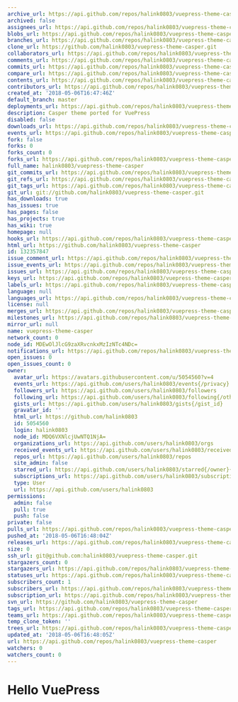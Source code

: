 ```yaml
---
archive_url: https://api.github.com/repos/halink0803/vuepress-theme-casper/{archive_format}{/ref}
archived: false
assignees_url: https://api.github.com/repos/halink0803/vuepress-theme-casper/assignees{/user}
blobs_url: https://api.github.com/repos/halink0803/vuepress-theme-casper/git/blobs{/sha}
branches_url: https://api.github.com/repos/halink0803/vuepress-theme-casper/branches{/branch}
clone_url: https://github.com/halink0803/vuepress-theme-casper.git
collaborators_url: https://api.github.com/repos/halink0803/vuepress-theme-casper/collaborators{/collaborator}
comments_url: https://api.github.com/repos/halink0803/vuepress-theme-casper/comments{/number}
commits_url: https://api.github.com/repos/halink0803/vuepress-theme-casper/commits{/sha}
compare_url: https://api.github.com/repos/halink0803/vuepress-theme-casper/compare/{base}...{head}
contents_url: https://api.github.com/repos/halink0803/vuepress-theme-casper/contents/{+path}
contributors_url: https://api.github.com/repos/halink0803/vuepress-theme-casper/contributors
created_at: '2018-05-06T16:47:46Z'
default_branch: master
deployments_url: https://api.github.com/repos/halink0803/vuepress-theme-casper/deployments
description: Casper theme ported for VuePress
disabled: false
downloads_url: https://api.github.com/repos/halink0803/vuepress-theme-casper/downloads
events_url: https://api.github.com/repos/halink0803/vuepress-theme-casper/events
fork: false
forks: 0
forks_count: 0
forks_url: https://api.github.com/repos/halink0803/vuepress-theme-casper/forks
full_name: halink0803/vuepress-theme-casper
git_commits_url: https://api.github.com/repos/halink0803/vuepress-theme-casper/git/commits{/sha}
git_refs_url: https://api.github.com/repos/halink0803/vuepress-theme-casper/git/refs{/sha}
git_tags_url: https://api.github.com/repos/halink0803/vuepress-theme-casper/git/tags{/sha}
git_url: git://github.com/halink0803/vuepress-theme-casper.git
has_downloads: true
has_issues: true
has_pages: false
has_projects: true
has_wiki: true
homepage: null
hooks_url: https://api.github.com/repos/halink0803/vuepress-theme-casper/hooks
html_url: https://github.com/halink0803/vuepress-theme-casper
id: 132357847
issue_comment_url: https://api.github.com/repos/halink0803/vuepress-theme-casper/issues/comments{/number}
issue_events_url: https://api.github.com/repos/halink0803/vuepress-theme-casper/issues/events{/number}
issues_url: https://api.github.com/repos/halink0803/vuepress-theme-casper/issues{/number}
keys_url: https://api.github.com/repos/halink0803/vuepress-theme-casper/keys{/key_id}
labels_url: https://api.github.com/repos/halink0803/vuepress-theme-casper/labels{/name}
language: null
languages_url: https://api.github.com/repos/halink0803/vuepress-theme-casper/languages
license: null
merges_url: https://api.github.com/repos/halink0803/vuepress-theme-casper/merges
milestones_url: https://api.github.com/repos/halink0803/vuepress-theme-casper/milestones{/number}
mirror_url: null
name: vuepress-theme-casper
network_count: 0
node_id: MDEwOlJlcG9zaXRvcnkxMzIzNTc4NDc=
notifications_url: https://api.github.com/repos/halink0803/vuepress-theme-casper/notifications{?since,all,participating}
open_issues: 0
open_issues_count: 0
owner:
  avatar_url: https://avatars.githubusercontent.com/u/5054560?v=4
  events_url: https://api.github.com/users/halink0803/events{/privacy}
  followers_url: https://api.github.com/users/halink0803/followers
  following_url: https://api.github.com/users/halink0803/following{/other_user}
  gists_url: https://api.github.com/users/halink0803/gists{/gist_id}
  gravatar_id: ''
  html_url: https://github.com/halink0803
  id: 5054560
  login: halink0803
  node_id: MDQ6VXNlcjUwNTQ1NjA=
  organizations_url: https://api.github.com/users/halink0803/orgs
  received_events_url: https://api.github.com/users/halink0803/received_events
  repos_url: https://api.github.com/users/halink0803/repos
  site_admin: false
  starred_url: https://api.github.com/users/halink0803/starred{/owner}{/repo}
  subscriptions_url: https://api.github.com/users/halink0803/subscriptions
  type: User
  url: https://api.github.com/users/halink0803
permissions:
  admin: false
  pull: true
  push: false
private: false
pulls_url: https://api.github.com/repos/halink0803/vuepress-theme-casper/pulls{/number}
pushed_at: '2018-05-06T16:48:04Z'
releases_url: https://api.github.com/repos/halink0803/vuepress-theme-casper/releases{/id}
size: 0
ssh_url: git@github.com:halink0803/vuepress-theme-casper.git
stargazers_count: 0
stargazers_url: https://api.github.com/repos/halink0803/vuepress-theme-casper/stargazers
statuses_url: https://api.github.com/repos/halink0803/vuepress-theme-casper/statuses/{sha}
subscribers_count: 1
subscribers_url: https://api.github.com/repos/halink0803/vuepress-theme-casper/subscribers
subscription_url: https://api.github.com/repos/halink0803/vuepress-theme-casper/subscription
svn_url: https://github.com/halink0803/vuepress-theme-casper
tags_url: https://api.github.com/repos/halink0803/vuepress-theme-casper/tags
teams_url: https://api.github.com/repos/halink0803/vuepress-theme-casper/teams
temp_clone_token: ''
trees_url: https://api.github.com/repos/halink0803/vuepress-theme-casper/git/trees{/sha}
updated_at: '2018-05-06T16:48:05Z'
url: https://api.github.com/repos/halink0803/vuepress-theme-casper
watchers: 0
watchers_count: 0
---
```


# Hello VuePress
